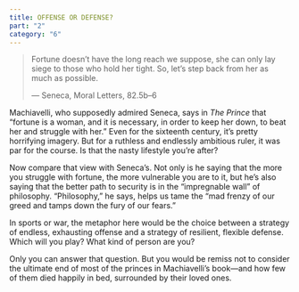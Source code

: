 ```yaml
---
title: OFFENSE OR DEFENSE?
part: "2"
category: "6"
---
```


> Fortune doesn’t have the long reach we suppose, she can only lay siege to those who hold her tight. So, let’s step back from her as much as possible.
>
> — Seneca, Moral Letters, 82.5b–6

Machiavelli, who supposedly admired Seneca, says in _The Prince_ that “fortune is a woman, and it is necessary, in order to keep her down, to beat her and struggle with her.” Even for the sixteenth century, it’s pretty horrifying imagery. But for a ruthless and endlessly ambitious ruler, it was par for the course. Is that the nasty lifestyle you’re after?

Now compare that view with Seneca’s. Not only is he saying that the more you struggle with fortune, the more vulnerable you are to it, but he’s also saying that the better path to security is in the “impregnable wall” of philosophy. “Philosophy,” he says, helps us tame the “mad frenzy of our greed and tamps down the fury of our fears.”

In sports or war, the metaphor here would be the choice between a strategy of endless, exhausting offense and a strategy of resilient, flexible defense. Which will you play? What kind of person are you?

Only you can answer that question. But you would be remiss not to consider the ultimate end of most of the princes in Machiavelli’s book—and how few of them died happily in bed, surrounded by their loved ones.
